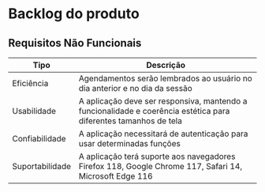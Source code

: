 # Backlog do produto

## Requisitos Não Funcionais

|Tipo|Descrição|
|----|---------|
|Eficiência|Agendamentos serão lembrados ao usuário no dia anterior e no dia da sessão|
|Usabilidade| A aplicação deve ser responsiva, mantendo a funcionalidade e coerência estética para diferentes tamanhos  de tela  |
|Confiabilidade| A aplicação necessitará de autenticação para usar determinadas funções |
|Suportabilidade|A aplicação terá suporte aos navegadores Firefox 118, Google Chrome 117, Safari 14, Microsoft Edge 116|